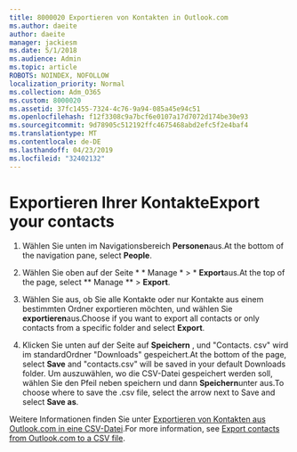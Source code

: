 ```yaml
---
title: 8000020 Exportieren von Kontakten in Outlook.com
ms.author: daeite
author: daeite
manager: jackiesm
ms.date: 5/1/2018
ms.audience: Admin
ms.topic: article
ROBOTS: NOINDEX, NOFOLLOW
localization_priority: Normal
ms.collection: Adm_O365
ms.custom: 8000020
ms.assetid: 37fc1455-7324-4c76-9a94-085a45e94c51
ms.openlocfilehash: f12f3308c9a7bcf6e0107a17d7072d174be30e93
ms.sourcegitcommit: 9d78905c512192ffc4675468abd2efc5f2e4baf4
ms.translationtype: MT
ms.contentlocale: de-DE
ms.lasthandoff: 04/23/2019
ms.locfileid: "32402132"
---
```

# <a name="export-your-contacts"></a><span data-ttu-id="b95ae-102">Exportieren Ihrer Kontakte</span><span class="sxs-lookup"><span data-stu-id="b95ae-102">Export your contacts</span></span>

1. <span data-ttu-id="b95ae-103">Wählen Sie unten im Navigationsbereich **Personen**aus.</span><span class="sxs-lookup"><span data-stu-id="b95ae-103">At the bottom of the navigation pane, select **People**.</span></span>
    
2. <span data-ttu-id="b95ae-104">Wählen Sie oben auf der Seite \* \* Manage \* \> \* **Export**aus.</span><span class="sxs-lookup"><span data-stu-id="b95ae-104">At the top of the page, select \*\* Manage \*\* \> **Export**.</span></span>
    
3. <span data-ttu-id="b95ae-105">Wählen Sie aus, ob Sie alle Kontakte oder nur Kontakte aus einem bestimmten Ordner exportieren möchten, und wählen Sie **exportieren**aus.</span><span class="sxs-lookup"><span data-stu-id="b95ae-105">Choose if you want to export all contacts or only contacts from a specific folder and select **Export**.</span></span> 
    
4. <span data-ttu-id="b95ae-106">Klicken Sie unten auf der Seite auf **Speichern** , und "Contacts. csv" wird im standardOrdner "Downloads" gespeichert.</span><span class="sxs-lookup"><span data-stu-id="b95ae-106">At the bottom of the page, select **Save** and "contacts.csv" will be saved in your default Downloads folder.</span></span> <span data-ttu-id="b95ae-107">Um auszuwählen, wo die CSV-Datei gespeichert werden soll, wählen Sie den Pfeil neben speichern und dann **Speichern**unter aus.</span><span class="sxs-lookup"><span data-stu-id="b95ae-107">To choose where to save the .csv file, select the arrow next to Save and select **Save as**.</span></span> 
    
<span data-ttu-id="b95ae-108">Weitere Informationen finden Sie unter [Exportieren von Kontakten aus Outlook.com in eine CSV-Datei](https://go.microsoft.com/fwlink/p/?linkid=873137).</span><span class="sxs-lookup"><span data-stu-id="b95ae-108">For more information, see [Export contacts from Outlook.com to a CSV file](https://go.microsoft.com/fwlink/p/?linkid=873137).</span></span>
  

